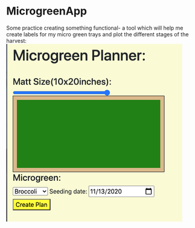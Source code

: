 # MicrogreenApp
Some practice creating something functional- a tool which will help me create labels for my micro green trays and plot the different stages of the harvest: 
![screenshot](https://raw.githubusercontent.com/kitfud/MicrogreenApp/master/microgreenapp.png)
